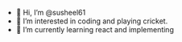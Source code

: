 - 👋 Hi, I’m @susheel61
- 👀 I’m interested in coding and playing cricket.
- 🌱 I’m currently learning react and implementing

<!---
susheel61/susheel61 is a ✨ special ✨ repository because its `README.md` (this file) appears on your GitHub profile.
You can click the Preview link to take a look at your changes.
--->
